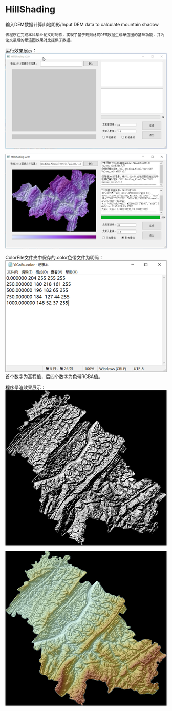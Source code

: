 # HillShading
输入DEM数据计算山地阴影/Input DEM data to calculate mountain shadow  
  
    该程序在完成本科毕业论文时制作，实现了基于规则格网DEM数据生成晕渲图的基础功能，并为论文最后的晕渲图效果对比提供了数据。  
运行效果展示：
![image](https://github.com/ChengLion/HillShading/blob/main/Pic%26GIF/HillShadow_BhTzePossd.gif)
  
![image](https://github.com/ChengLion/HillShading/blob/main/Pic%26GIF/HillShadow_HAUdqGnVCd.png)

ColorFile文件夹中保存的.color色带文件为明码：  
![image](https://github.com/ChengLion/HillShading/blob/main/Pic%26GIF/notepad_fXfNnx6uXm.png)  
首个数字为高程值，后四个数字为色带RGBA值。

程序晕渲效果展示：  
![image](https://github.com/ChengLion/HillShading/blob/main/Pic%26GIF/FengDu_grey.png)
  
![image](https://github.com/ChengLion/HillShading/blob/main/Pic%26GIF/FengDu_color.png)
